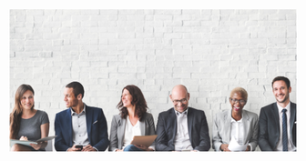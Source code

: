 <img src="https://raw.githubusercontent.com/sandra-antonio/Proyecto2/master/public/images/home3.jpg">
